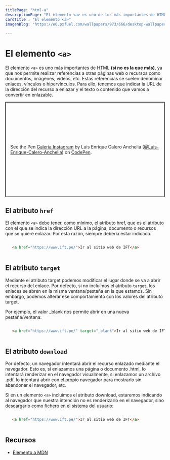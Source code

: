 ```yaml
---
titlePage: "html-a"
descriptionPage: "El elemento <a> es uno de los más importantes de HTML (si no es la que más), ya que nos permite realizar referencias a otras páginas web o recursos como documentos, imágenes, videos, etc. Estas referencias se suelen denominar enlaces, vínculos o hipervínculos. Para ello, tenemos que indicar la URL de la dirección del recurso a enlazar y el texto o contenido que vamos a convertir en enlazable."
cardTitle : "El elemento <a>"
imagenBlog: "https://e0.pxfuel.com/wallpapers/973/666/desktop-wallpaper-html-5.jpg"

---
```


# El elemento `<a>`


El elemento `<a>` es uno más importantes de HTML **(si no es la que más)**, ya que nos permite realizar referencias a otras páginas web o recursos como documentos, imágenes, videos, etc. Estas referencias se suelen denominar enlaces, vínculos o hipervínculos. Para ello, tenemos que indicar la URL de la dirección del recurso a enlazar y el texto o contenido que vamos a convertir en enlazable.

<p class="codepen" data-height="500" data-default-tab="html,result" data-slug-hash="xxeoVPN" data-pen-title="Galeria Instagram" data-user="Luis-Enrique-Calero-Anchelia" style="height: 300px; box-sizing: border-box; display: flex; align-items: center; justify-content: center; border: 2px solid; margin: 1em 0; padding: 1em;">
  <span>See the Pen <a href="https://codepen.io/Luis-Enrique-Calero-Anchelia/pen/xxeoVPN">
  Galeria Instagram</a> by Luis Enrique Calero Anchelia (<a href="https://codepen.io/Luis-Enrique-Calero-Anchelia">@Luis-Enrique-Calero-Anchelia</a>)
  on <a href="https://codepen.io">CodePen</a>.</span>
</p>
<script async src="https://cpwebassets.codepen.io/assets/embed/ei.js"></script>

## El atributo `href`

El elemento `<a>` debe tener, como mínimo, el atributo href, que es el atributo con el que se indica la dirección URL a la página, documento o recursos que se quiere enlazar. Por esta razón, siempre debería estar indicada.


```html

   <a href="https://www.ift.pe/">Ir al sitio web de IFT</a>
    
```

## El atributo `target`

Mediante el atributo target podemos modificar el lugar donde se va a abrir el recurso del enlace. Por defecto, si no incluímos el atributo `target`, los enlaces se abren en la misma ventana/pestaña en la que estamos. Sin embargo, podemos alterar ese comportamiento con los valores del atributo target.

Por ejemplo, el valor _blank nos permite abrir en una nueva pestaña/ventana:


```html

   <a href="https://www.ift.pe/" target="_blank">Ir al sitio web de IFT</a>
    
```

## El atributo `download`

Por defecto, un navegador intentará abrir el recurso enlazado mediante el navegador. Esto es, si enlazamos una página o documento .html, lo intentará renderizar en el navegador visualmente, si enlazamos un archivo .pdf, lo intentará abrir con el propio navegador para mostrarlo sin abandonar el navegador, etc.

Si en un elemento `<a>` incluimos el atributo download, estaremos indicando al navegador que nuestra intención no es renderizarlo en el navegador, sino descargarlo como fichero en el sistema del usuario:

```html

   <a href="https://www.ift.pe/">Ir al sitio web de IFT</a>
    
```

## Recursos

- [Elemento a MDN](https://developer.mozilla.org/es/docs/Web/HTML/Element/a)

